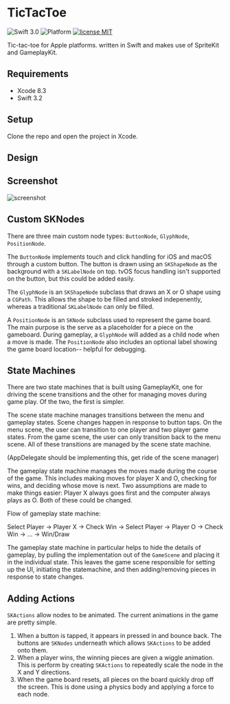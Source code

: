 # TicTacToe

![Swift 3.0](https://img.shields.io/badge/swift-3.2-orange.svg)
![Platform](https://img.shields.io/badge/platform-iOS%20%7C%20macOS%20%7C%20tvOS-blue.svg)
[![license MIT](https://img.shields.io/cocoapods/l/GROCloudStore.svg)](http://opensource.org/licenses/MIT)

Tic-tac-toe for Apple platforms. written in Swift and makes use of SpriteKit and GameplayKit.

## Requirements

* Xcode 8.3
* Swift 3.2

## Setup

Clone the repo and open the project in Xcode.

## Design

## Screenshot

![screenshot](http://i.imgur.com/g62uMtw.gif)

## Custom SKNodes

There are three main custom node types: `ButtonNode`, `GlyphNode`, `PositionNode`. 

The `ButtonNode` implements touch and click handling for iOS and macOS through a custom button. The button is drawn using an `SKShapeNode` as the background with a `SKLabelNode` on top. tvOS focus handling isn't supported on the button, but this could be added easily.

The `GlyphNode` is an `SKShapeNode` subclass that draws an X or O shape using a `CGPath`. This allows the shape to be filled and stroked indepenently, whereas a traditional `SKLabelNode` can only be filled.

A `PositionNode` is an `SKNode` subclass used to represent the game board. The main purpose is the serve as a placeholder for a piece on the gameboard. During gameplay, a `GlyphNode` will added as a child node when a move is made. The `PositionNode` also includes an optional label showing the game board location-- helpful for debugging.

## State Machines

There are two state machines that is built using GameplayKit, one for driving the scene transitions and the other for managing moves during game play. Of the two, the first is simpler.

The scene state machine manages transitions between the menu and gameplay states. Scene changes happen in response to button taps. On the menu scene, the user can transition to one player and two player game states. From the game scene, the user can only transition back to the menu scene. All of these transitions are managed by the scene state machine.

(AppDelegate should be implementing this, get ride of the scene manager)

The gameplay state machine manages the moves made during the course of the game. This includes making moves for player X and O, checking for wins, and deciding whose move is next. Two assumptions are made to make things easier: Player X always goes first and the computer always plays as O. Both of these could be changed.

Flow of gameplay state machine:

Select Player -> Player X -> Check Win -> Select Player -> Player O -> Check Win -> ... -> Win/Draw

The gameplay state machine in particular helps to hide the details of gameplay, by pulling the implementation out of the `GameScene` and placing it in the individual state. This leaves the game scene responsible for setting up the UI, initiating the statemachine, and then adding/removing pieces in response to state changes.

## Adding Actions

`SKActions` allow nodes to be animated. The current animations in the game are pretty simple.

1. When a button is tapped, it appears in pressed in and bounce back. The buttons are `SKNodes` underneath which allows `SKActions` to be added onto them. 
2. When a player wins, the winning pieces are given a wiggle animation. This is perform by creating `SKActions` to repeatedly scale the node in the X and Y directions.
3. When the game board resets, all pieces on the board quickly drop off the screen. This is done using a physics body and applying a force to each node.


 